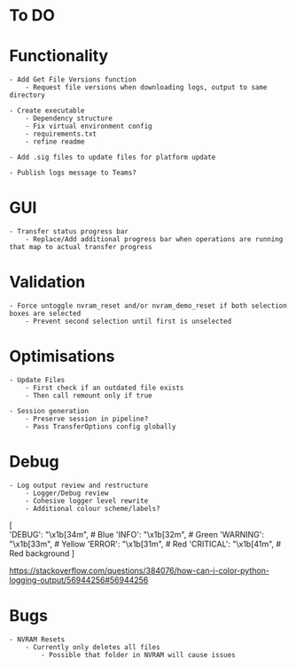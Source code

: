 # To DO

# Functionality
	- Add Get File Versions function
		- Request file versions when downloading logs, output to same directory
	
	- Create executable
		- Dependency structure
		- Fix virtual environment config
		- requirements.txt
		- refine readme
		
	- Add .sig files to update files for platform update
	
	- Publish logs message to Teams?
	
		
# GUI		
	- Transfer status progress bar
		- Replace/Add additional progress bar when operations are running that map to actual transfer progress
		
		
# Validation
	- Force untoggle nvram_reset and/or nvram_demo_reset if both selection boxes are selected
		- Prevent second selection until first is unselected
		
		
# Optimisations
	- Update Files
		- First check if an outdated file exists
		- Then call remount only if true
	
	- Session generation
		- Preserve session in pipeline?
		- Pass TransferOptions config globally
		
	
# Debug
	- Log output review and restructure
		- Logger/Debug review
		- Cohesive logger level rewrite
		- Additional colour scheme/labels?
	
[	
	'DEBUG': "\x1b[34m",    # Blue
	'INFO': "\x1b[32m",     # Green
	'WARNING': "\x1b[33m",  # Yellow
	'ERROR': "\x1b[31m",    # Red
	'CRITICAL': "\x1b[41m", # Red background
]
	
https://stackoverflow.com/questions/384076/how-can-i-color-python-logging-output/56944256#56944256
	
# Bugs
	- NVRAM Resets
		- Currently only deletes all files
			- Possible that folder in NVRAM will cause issues
